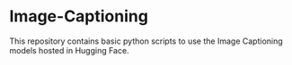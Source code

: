 # Image-Captioning
This repository contains basic python scripts to use the Image Captioning models hosted in Hugging Face.
